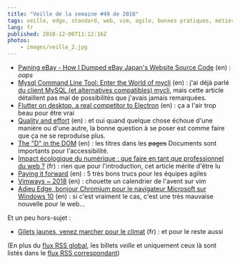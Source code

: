 ```yaml
---
title: "Veille de la semaine #49 de 2018"
tags: veille, edge, standard, web, vim, agile, bonnes pratiques, métier, environnement, accessibilité, html, desktop, flutter, mobile, mysql, shell, git, sécurité
lang: fr
published: 2018-12-06T11:12:16Z
photos:
    - images/veille_2.jpg
---
```

* [Pwning eBay - How I Dumped eBay Japan's Website Source Code](https://slashcrypto.org/2018/11/28/eBay-source-code-leak/) (en)&nbsp;: _oops_
* [Mysql Command Line Tool: Enter the World of mycli](https://web-techno.net/mysql-command-line-tool-mycli/) (en)&nbsp;: j'ai déjà parlé [du client MySQL (et alternatives compatibles) mycli](/post/mycli-client-mysql-en-ligne-de-commande/), mais cette article détaillent pas mal de possibilités que j'avais jamais remarquées.
* [Flutter on desktop, a real competitor to Electron](https://medium.com/flutter-community/flutter-on-desktop-a-real-competitor-to-electron-4f049ea6b061) (en)&nbsp;: ça a l'air trop beau pour être vrai
* [Quality and effort](https://seths.blog/2018/11/quality-and-effort/?mc_cid=d706d106ce&mc_eid=cc964d9825) (en)&nbsp;: et oui quand quelque chose échoue d'une manière ou d'une autre, la bonne question à se poser est comme faire que ça ne se reproduise plus.
* [The "D" in the DOM](https://www.24a11y.com/2018/the-d-in-the-dom/) (en)&nbsp;: les titres dans les ~~pages~~ Documents sont importants pour l'accessibilité.
* [Impact écologique du numérique : que faire en tant que professionnel du web ?](https://www.24joursdeweb.fr/2018/impact-ecologique-du-numerique/#commentaires) (fr)&nbsp;: rien que pour l'introduction, cet article mérite d'être lu
* [Paying it forward](https://24daysindecember.net/2018/12/05/paying-it-forward/) (en)&nbsp;: 5 très bons trucs pour les équipes agiles
* [Vimways ~ 2018](https://vimways.org/2018/) (en)&nbsp;: chouette un calendrier de l'avent sur vim
* [Adieu Edge, bonjour Chromium pour le navigateur Microsoft sur Windows 10](https://www.zdnet.fr/actualites/adieu-edge-bonjour-chromium-pour-le-navigateur-microsoft-sur-windows-10-39877525.htm#Echobox=1544072558) (en)&nbsp;: si c'est vraiment le cas, c'est une très mauvaise nouvelle pour le web…

Et un peu hors-sujet&nbsp;:

* [Gilets jaunes, venez marcher pour le climat](https://www.liberation.fr/debats/2018/12/03/gilets-jaunes-venez-marcher-pour-le-climat_1695741) (fr)&nbsp;: et pour le reste aussi

(En plus du [flux RSS global](/rss.xml), les billets *veille*
et uniquement ceux là sont listés dans le [flux RSS correspondant](/rss/veille.xml))
